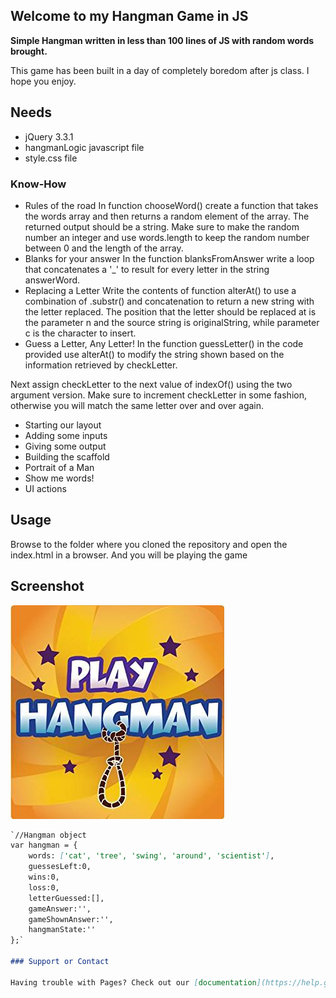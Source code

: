 ## Welcome to my Hangman Game in JS

**Simple Hangman written in less than 100 lines of JS with random words brought.**

This game has been built in a day of completely boredom after js class. I hope you enjoy.

Needs
--------------
- jQuery 3.3.1
- hangmanLogic javascript file
- style.css file

### Know-How
- Rules of the road
In function chooseWord() create a function that takes the words array and then returns a random element of the array. The returned output should be a string. Make sure to make the random number an integer and use words.length to keep the random number between 0 and the length of the array.
- Blanks for your answer
In the function blanksFromAnswer write a loop that concatenates a '_' to result for every letter in the string answerWord.
- Replacing a Letter
Write the contents of function alterAt() to use a combination of .substr() and concatenation to return a new string with the letter replaced. The position that the letter should be replaced at is the parameter n and the source string is originalString, while parameter c is the character to insert.
- Guess a Letter, Any Letter!
In the function guessLetter() in the code provided use alterAt() to modify the string shown based on the information retrieved by checkLetter.

Next assign checkLetter to the next value of indexOf() using the two argument version. Make sure to increment checkLetter in some fashion, otherwise you will match the same letter over and over again.
- Starting our layout
- Adding some inputs
- Giving some output
- Building the scaffold
- Portrait of a Man
- Show me words!
- UI actions

Usage
--------------
Browse to the folder where you cloned the repository and open the index.html in a browser. And you will be playing the game

Screenshot
--------------
![Screenshot of Random Hangman](https://github.com/sharstream/Hangman-Game/blob/master/assets/images/playHangman.jpg?raw=true)

```markdown
`//Hangman object
var hangman = {
    words: ['cat', 'tree', 'swing', 'around', 'scientist'],
    guessesLeft:0,
    wins:0,
    loss:0,
    letterGuessed:[],
    gameAnswer:'',
    gameShownAnswer:'',
    hangmanState:''
};`

### Support or Contact

Having trouble with Pages? Check out our [documentation](https://help.github.com/categories/github-pages-basics/) or [contact support](https://github.com/contact) and we’ll help you sort it out.
